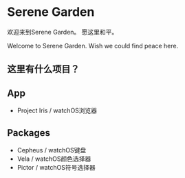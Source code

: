 # Serene Garden 
欢迎来到Serene Garden。
愿这里和平。

Welcome to Serene Garden.
Wish we could find peace here.

## 这里有什么项目？
## App
- Project Iris / watchOS浏览器

## Packages
- Cepheus / watchOS键盘
- Vela / watchOS颜色选择器
- Pictor / watchOS符号选择器
